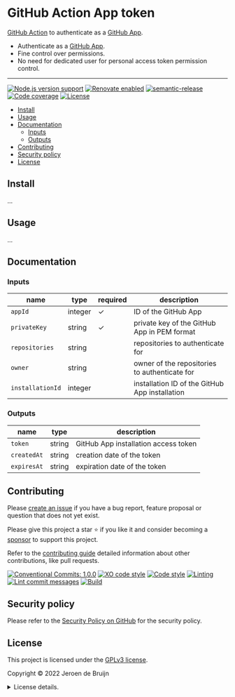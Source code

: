 # GitHub Action App token <!-- omit in toc -->

[GitHub Action][github-action] to authenticate as a [GitHub App][github-app].

- Authenticate as a [GitHub App][github-app].
- Fine control over permissions.
- No need for dedicated user for personal access token permission control.

---

[![Node.js version support](https://img.shields.io/node/v/github-action-app-token?logo=node.js&style=flat-square)](https://nodejs.org/en/about/releases/)
[![Renovate enabled](https://img.shields.io/badge/Renovate-enabled-brightgreen?logo=renovatebot&logoColor&style=flat-square)](https://renovatebot.com)
[![semantic-release](https://img.shields.io/badge/%20%20%F0%9F%93%A6%F0%9F%9A%80-semantic--release-e10079?style=flat-square)](https://github.com/semantic-release/semantic-release)
[![Code coverage](https://img.shields.io/codecov/c/github/vidavidorra/github-action-app-token?logo=codecov&style=flat-square)](https://codecov.io/gh/vidavidorra/github-action-app-token)
[![License](https://img.shields.io/github/license/vidavidorra/github-action-app-token?style=flat-square)](LICENSE.md)

- [Install](#install)
- [Usage](#usage)
- [Documentation](#documentation)
  - [Inputs](#inputs)
  - [Outputs](#outputs)
- [Contributing](#contributing)
- [Security policy](#security-policy)
- [License](#license)

## Install

...

## Usage

...

## Documentation

### Inputs

| name             | type    | required | description                                    |
| ---------------- | ------- | -------- | ---------------------------------------------- |
| `appId`          | integer | ✓        | ID of the GitHub App                           |
| `privateKey`     | string  | ✓        | private key of the GitHub App in PEM format    |
| `repositories`   | string  |          | repositories to authenticate for               |
| `owner`          | string  |          | owner of the repositories to authenticate for  |
| `installationId` | integer |          | installation ID of the GitHub App installation |

### Outputs

| name        | type   | description                          |
| ----------- | ------ | ------------------------------------ |
| `token`     | string | GitHub App installation access token |
| `createdAt` | string | creation date of the token           |
| `expiresAt` | string | expiration date of the token         |

## Contributing

Please [create an issue](https://github.com/vidavidorra/github-action-app-token/issues/new/choose) if you have a bug report, feature proposal or question that does not yet exist.

Please give this project a star ⭐ if you like it and consider becoming a [sponsor](https://github.com/sponsors/jdbruijn) to support this project.

Refer to the [contributing guide](https://github.com/vidavidorra/.github/blob/main/CONTRIBUTING.md) detailed information about other contributions, like pull requests.

[![Conventional Commits: 1.0.0](https://img.shields.io/badge/Conventional%20Commits-1.0.0-yellow?style=flat-square)](https://conventionalcommits.org)
[![XO code style](https://img.shields.io/badge/code_style-XO-5ed9c7.svg?style=flat-square)](https://github.com/xojs/xo)
[![Code style](https://img.shields.io/badge/code_style-Prettier-ff69b4?logo=prettier&style=flat-square)](https://github.com/prettier/prettier)
[![Linting](https://img.shields.io/badge/linting-ESLint-lightgrey?logo=eslint&style=flat-square)](https://eslint.org)
[![Lint commit messages](https://img.shields.io/github/workflow/status/vidavidorra/github-action-app-token/Lint%20commit%20messages?logo=github&label=Lint%20commit%20messages&style=flat-square)](https://github.com/vidavidorra/github-action-app-token/actions)
[![Build](https://img.shields.io/github/workflow/status/vidavidorra/github-action-app-token/Build?logo=github&label=Build&style=flat-square)](https://github.com/vidavidorra/github-action-app-token/actions)

## Security policy

Please refer to the [Security Policy on GitHub](https://github.com/vidavidorra/github-action-app-token/security/) for the security policy.

## License

This project is licensed under the [GPLv3 license](https://www.gnu.org/licenses/gpl.html).

Copyright © 2022 Jeroen de Bruijn

<details><summary>License details.</summary>
<p>

This program is free software: you can redistribute it and/or modify
it under the terms of the GNU General Public License as published by
the Free Software Foundation, either version 3 of the License, or
(at your option) any later version.

This program is distributed in the hope that it will be useful,
but WITHOUT ANY WARRANTY; without even the implied warranty of
MERCHANTABILITY or FITNESS FOR A PARTICULAR PURPOSE. See the
GNU General Public License for more details.

You should have received a copy of the GNU General Public License
along with this program. If not, see <http://www.gnu.org/licenses/>.

The full text of the license is available in the [LICENSE](LICENSE.md) file in this repository and [online](https://www.gnu.org/licenses/gpl.html).

</details>

<!-- References -->

[github-action]: https://github.com/features/actions/
[github-app]: https://docs.github.com/en/developers/apps/getting-started-with-apps/about-apps
